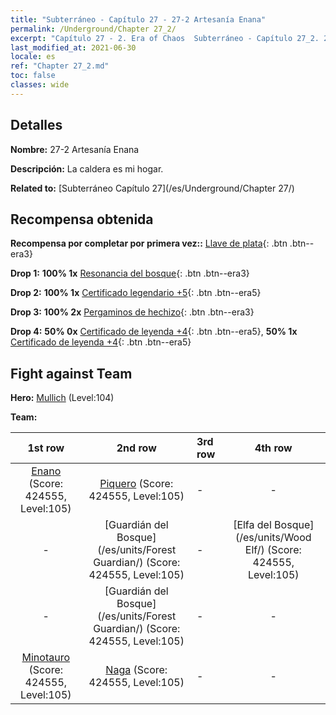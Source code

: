 ```yaml
---
title: "Subterráneo - Capítulo 27 - 27-2 Artesanía Enana"
permalink: /Underground/Chapter 27_2/
excerpt: "Capítulo 27 - 2. Era of Chaos  Subterráneo - Capítulo 27_2. 27-2 Artesanía Enana"
last_modified_at: 2021-06-30
locale: es
ref: "Chapter 27_2.md"
toc: false
classes: wide
---
```


## Detalles

 **Nombre:** 27-2 Artesanía Enana

 **Descripción:** La caldera es mi hogar.

 **Related to:** [Subterráneo Capítulo 27](/es/Underground/Chapter 27/)

## Recompensa obtenida

 **Recompensa por completar por primera vez::** [Llave de plata](/ItemsES/con_693/){: .btn .btn--era3}

 **Drop 1:** **100% 1x** [Resonancia del bosque](/ItemsES/her_465/){: .btn .btn--era3}

 **Drop 2:** **100% 1x** [Certificado legendario +5](/ItemsES/mat_102/){: .btn .btn--era5}

 **Drop 3:** **100% 2x** [Pergaminos de hechizo](/ItemsES/con_694/){: .btn .btn--era3}

 **Drop 4:** **50% 0x** [Certificado de leyenda +4](/ItemsES/mat_95/){: .btn .btn--era5}, **50% 1x** [Certificado de leyenda +4](/ItemsES/mat_95/){: .btn .btn--era5}


## Fight against Team
 **Hero:** [Mullich](/es/heroes/Mullich/) (Level:104)

 **Team:**


  | 1st row | 2nd row | 3rd row | 4th row |
  |:----:|:----:|:----|:----:|
  | [Enano](/es/units/Dwarf/) (Score: 424555, Level:105)  | [Piquero](/es/units/Pikeman/) (Score: 424555, Level:105)  | - | - |
  | - | [Guardián del Bosque](/es/units/Forest Guardian/) (Score: 424555, Level:105)  | - | [Elfa del Bosque](/es/units/Wood Elf/) (Score: 424555, Level:105)  |
  | - | [Guardián del Bosque](/es/units/Forest Guardian/) (Score: 424555, Level:105)  | - | - |
  | [Minotauro](/es/units/Minotaur/) (Score: 424555, Level:105)  | [Naga](/es/units/Naga/) (Score: 424555, Level:105)  | - | - |


